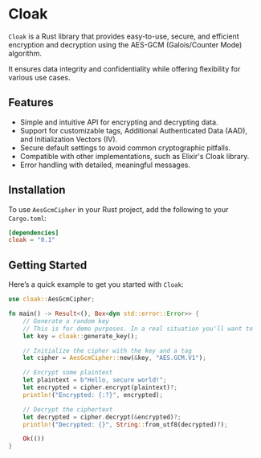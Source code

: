 # Cloak

`Cloak` is a Rust library that provides easy-to-use, secure, and efficient
encryption and decryption using the AES-GCM (Galois/Counter Mode) algorithm.

It ensures data integrity and confidentiality while offering flexibility for
various use cases.

## Features

- Simple and intuitive API for encrypting and decrypting data.
- Support for customizable tags, Additional Authenticated Data (AAD), and Initialization Vectors (IV).
- Secure default settings to avoid common cryptographic pitfalls.
- Compatible with other implementations, such as Elixir's Cloak library.
- Error handling with detailed, meaningful messages.

## Installation

To use `AesGcmCipher` in your Rust project, add the following to your `Cargo.toml`:

```toml
[dependencies]
cloak = "0.1"
```

## Getting Started

Here’s a quick example to get you started with `Cloak`:

```rust
use cloak::AesGcmCipher;

fn main() -> Result<(), Box<dyn std::error::Error>> {
    // Generate a random key
    // This is for demo purposes. In a real situation you'll want to 
    let key = cloak::generate_key();

    // Initialize the cipher with the key and a tag
    let cipher = AesGcmCipher::new(&key, "AES.GCM.V1");

    // Encrypt some plaintext
    let plaintext = b"Hello, secure world!";
    let encrypted = cipher.encrypt(plaintext)?;
    println!("Encrypted: {:?}", encrypted);

    // Decrypt the ciphertext
    let decrypted = cipher.decrypt(&encrypted)?;
    println!("Decrypted: {}", String::from_utf8(decrypted)?);

    Ok(())
}
